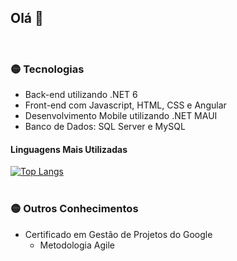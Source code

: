 ## Olá 👋
<br>

### :yellow_circle: Tecnologias

<ul>
  <li>Back-end utilizando .NET 6</li>
  <li>Front-end com Javascript, HTML, CSS e Angular</li>
  <li>Desenvolvimento Mobile utilizando .NET MAUI</li>
  <li>Banco de Dados: SQL Server e MySQL</li>
</ul>

#### Linguagens Mais Utilizadas

[![Top Langs](https://github-readme-stats.vercel.app/api/top-langs/?username=lucasdecardoso&theme=transparent&hide_title=true)](https://github.com/anuraghazra/github-readme-stats)
<br>
<br>
### :yellow_circle: Outros Conhecimentos

<ul>  
  <li>Certificado em Gestão de Projetos do Google
    <ul>
      <li>Metodologia Agile </li>
    </ul>
  </li>
</ul>







<!--

**lucasdecardoso/lucasdecardoso** is a ✨ _special_ ✨ repository because its `README.md` (this file) appears on your GitHub profile.

Here are some ideas to get you started:

- 🔭 I’m currently working on ...
- 🌱 I’m currently learning ...
- 👯 I’m looking to collaborate on ...
- 🤔 I’m looking for help with ...
- 💬 Ask me about ...
- 📫 How to reach me: ...
- 😄 Pronouns: ...
- ⚡ Fun fact: ...
-->
